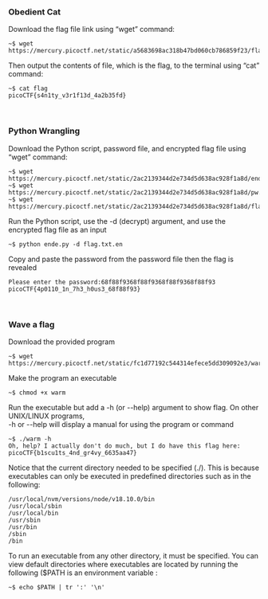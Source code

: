 ### Obedient Cat

Download the flag file link using “wget” command:
```console
~$ wget https://mercury.picoctf.net/static/a5683698ac318b47bd060cb786859f23/flag   
```
Then output the contents of file, which is the flag, to the terminal using “cat” command:
```console
~$ cat flag
picoCTF{s4n1ty_v3r1f13d_4a2b35fd}
```

&nbsp;

### Python Wrangling

Download the Python script, password file, and encrypted flag file using “wget” command:
```console
~$ wget https://mercury.picoctf.net/static/2ac2139344d2e734d5d638ac928f1a8d/ende.py 
~$ wget https://mercury.picoctf.net/static/2ac2139344d2e734d5d638ac928f1a8d/pw.txt
~$ wget https://mercury.picoctf.net/static/2ac2139344d2e734d5d638ac928f1a8d/flag.txt.en  
 ```

Run the Python script, use the -d (decrypt) argument, and use the encrypted flag file as an input
```console
~$ python ende.py -d flag.txt.en
```

Copy and paste the password from the password file then the flag is revealed
```console
Please enter the password:68f88f9368f88f9368f88f9368f88f93
picoCTF{4p0110_1n_7h3_h0us3_68f88f93}
```
&nbsp;

### Wave a flag

Download the provided program
```console
~$ wget https://mercury.picoctf.net/static/fc1d77192c544314efece5dd309092e3/warm
```
Make the program an executable
```console
~$ chmod +x warm
```
Run the executable but add a -h (or --help) argument to show flag. On other UNIX/LINUX programs,\
-h or --help will display a manual for using the program or command
```console
~$ ./warm -h
Oh, help? I actually don't do much, but I do have this flag here: picoCTF{b1scu1ts_4nd_gr4vy_6635aa47}
```
Notice that the current directory needed to be specified (./). This is because executables can only be executed in predefined directories such as in the following:
```console
/usr/local/nvm/versions/node/v18.10.0/bin
/usr/local/sbin
/usr/local/bin
/usr/sbin
/usr/bin
/sbin
/bin
```
To run an executable from any other directory, it must be specified. You can view default directories where executables are located by running the following ($PATH is an environment variable : 
```console
~$ echo $PATH | tr ':' '\n'
```






